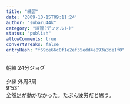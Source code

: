 ```yaml
---
title: "練習"
date: '2009-10-15T09:11:24'
author: "subaru44k"
category: "練習(デフォルト)"
status: "publish"
allowComments: true
convertBreaks: false
entryHash: "f69ce66c0f1e2ef35edd4e893a3de1f0"
---
```

朝練 24分ジョグ<br>
<br>
夕練 外周3周<br>
9'53"<br>
全然足が動かなかった。たぶん疲労だと思う。
